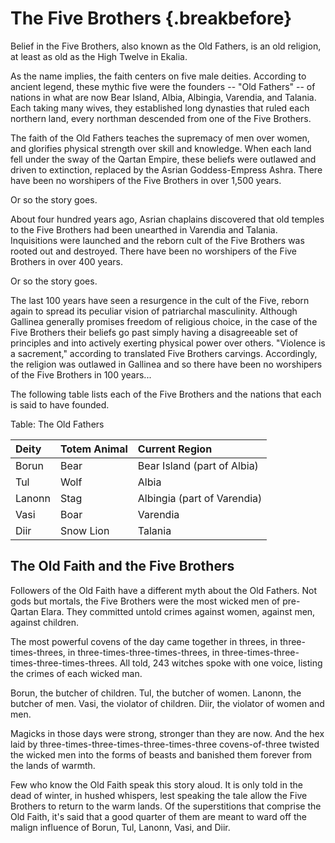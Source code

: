 # The Five Brothers {.breakbefore}

Belief in the Five Brothers, also known as the Old Fathers, is an old
religion, at least as old as the High Twelve in Ekalia.

As the name implies, the faith centers on five male deities. According to
ancient legend, these mythic five were the founders -- "Old Fathers" -- of
nations in what are now Bear Island, Albia, Albingia, Varendia, and Talania.
Each taking many wives, they established long dynasties that ruled each northern
land, every northman descended from one of the Five Brothers.

The faith of the Old Fathers teaches the supremacy of men over women, and
glorifies physical strength over skill and knowledge. When each land fell
under the sway of the Qartan Empire, these beliefs were outlawed and driven 
to extinction, replaced by the Asrian Goddess-Empress Ashra. There have
been no worshipers of the Five Brothers in over 1,500 years.

Or so the story goes.

About four hundred years ago, Asrian chaplains discovered that old temples
to the Five Brothers had been unearthed in Varendia and Talania. Inquisitions
were launched and the reborn cult of the Five Brothers was rooted out and
destroyed. There have been no worshipers of the Five Brothers in over 400 
years.

Or so the story goes.

The last 100 years have seen a resurgence in the cult of the Five, reborn again
to spread its peculiar vision of patriarchal masculinity. Although Gallinea
generally promises freedom of religious choice, in the case of the Five Brothers
their beliefs go past simply having a disagreeable set of principles and into
actively exerting physical power over others. "Violence is a sacrement," according
to translated Five Brothers carvings. Accordingly, the religion was outlawed in
Gallinea and so there have been no worshipers of the Five Brothers in 100 years...

The following table lists each of the Five Brothers and the nations that each
is said to have founded.

Table: The Old Fathers

| Deity       | Totem Animal    | Current Region              |
| :---------- | :-------------- | :-------------------------- |
| Borun       | Bear            | Bear Island (part of Albia) |
| Tul         | Wolf            | Albia                       |
| Lanonn      | Stag            | Albingia (part of Varendia) |
| Vasi        | Boar            | Varendia                    |
| Diir        | Snow Lion       | Talania                     |

## The Old Faith and the Five Brothers

Followers of the Old Faith have a different myth about the Old Fathers. Not
gods but mortals, the Five Brothers were the most wicked men of pre-Qartan Elara. 
They committed untold crimes against women, against men, against children.

The most powerful covens of the day came together in threes, in three-times-threes,
in three-times-three-times-threes, in three-times-three-times-three-times-threes.
All told, 243 witches spoke with one voice, listing the crimes of each wicked man.

Borun, the butcher of children. Tul, the butcher of women. Lanonn, the butcher
of men.  Vasi, the violator of children. Diir, the violator of women and men.

Magicks in those days were strong, stronger than they are now. And the hex laid
by three-times-three-times-three-times-three covens-of-three twisted the wicked men 
into the forms of beasts and banished them forever from the lands of warmth.

Few who know the Old Faith speak this story aloud. It is only told in the dead
of winter, in hushed whispers, lest speaking the tale allow the Five Brothers 
to return to the warm lands.  Of the superstitions that comprise the Old Faith, 
it's said that a good quarter of them are meant to ward off the malign influence
of Borun, Tul, Lanonn, Vasi, and Diir.

